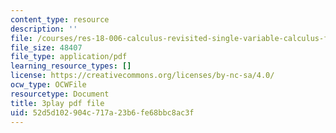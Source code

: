 ```yaml
---
content_type: resource
description: ''
file: /courses/res-18-006-calculus-revisited-single-variable-calculus-fall-2010/52d5d102904c717a23b6fe68bbc8ac3f_mKMzFKgBluM.pdf
file_size: 48407
file_type: application/pdf
learning_resource_types: []
license: https://creativecommons.org/licenses/by-nc-sa/4.0/
ocw_type: OCWFile
resourcetype: Document
title: 3play pdf file
uid: 52d5d102-904c-717a-23b6-fe68bbc8ac3f
---
```

